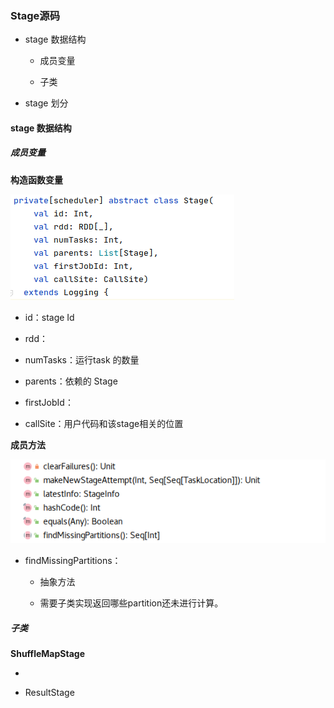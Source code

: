 ### Stage源码

- stage 数据结构
  
  - 成员变量
  
  - 子类

- stage 划分

#### stage 数据结构

##### 成员变量

**构造函数变量**

![](img/Stage-memberVariable.png)

- id：stage Id

- rdd：

- numTasks：运行task 的数量

- parents：依赖的 Stage

- firstJobId：

- callSite：用户代码和该stage相关的位置

**成员方法**

![](img/Stage-methods.png)

- findMissingPartitions：
  
  - 抽象方法
  
  - 需要子类实现返回哪些partition还未进行计算。

##### 子类

**ShuffleMapStage**

- 

- ResultStage
